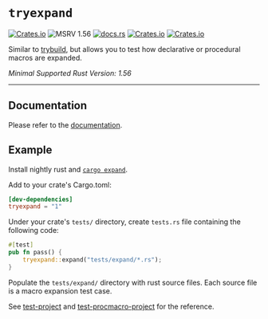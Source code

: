 # `tryexpand`

[![Crates.io](https://img.shields.io/crates/v/tryexpand)](https://crates.io/crates/tryexpand)
![MSRV 1.56](https://img.shields.io/badge/MSRV-1.56-orange.svg)
[![docs.rs](https://docs.rs/tryexpand/badge.svg)](https://docs.rs/tryexpand/)
[![Crates.io](https://img.shields.io/crates/d/tryexpand)](https://crates.io/crates/tryexpand)
[![Crates.io](https://img.shields.io/crates/l/tryexpand)](https://crates.io/crates/tryexpand)

Similar to [trybuild], but allows you to test how declarative or procedural macros are expanded.

*Minimal Supported Rust Version: 1.56*

----

## Documentation

Please refer to the [documentation](https://docs.rs/tryexpand).

## Example

Install nightly rust and [`cargo expand`].

Add to your crate's Cargo.toml:

```toml
[dev-dependencies]
tryexpand = "1"
```

Under your crate's `tests/` directory, create `tests.rs` file containing the following code:

```rust
#[test]
pub fn pass() {
    tryexpand::expand("tests/expand/*.rs");
}
```

Populate the `tests/expand/` directory with rust source files. Each source file is a macro expansion test case.

See [test-project](test-project) and [test-procmacro-project](test-procmacro-project) for the reference.

[trybuild]: https://github.com/dtolnay/trybuild
[`cargo expand`]: https://github.com/dtolnay/cargo-expand
